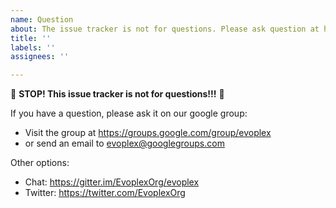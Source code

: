 ```yaml
---
name: Question
about: The issue tracker is not for questions. Please ask question at https://groups.google.com/group/evoplex
title: ''
labels: ''
assignees: ''

---
```


🚨 **STOP! This issue tracker is not for questions!!!** 🚨

If you have a question, please ask it on our google group:
- Visit the group at https://groups.google.com/group/evoplex
- or send an email to evoplex@googlegroups.com

Other options:
- Chat: https://gitter.im/EvoplexOrg/evoplex
- Twitter: https://twitter.com/EvoplexOrg

